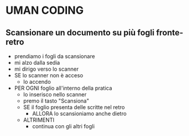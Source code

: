 # UMAN CODING

## Scansionare un documento su più fogli fronte-retro

- prendiamo i fogli da scansionare
- mi alzo dalla sedia
- mi dirigo verso lo scanner
- SE lo scanner non è acceso
  - lo accendo
- PER OGNI foglio all'interno della pratica
  - lo inserisco nello scanner
  - premo il tasto "Scansiona" 
  - SE il foglio presenta delle scritte nel retro 
    - ALLORA lo scansioniamo anche dietro
  - ALTRIMENTI 
    - continua con gli altri fogli
      